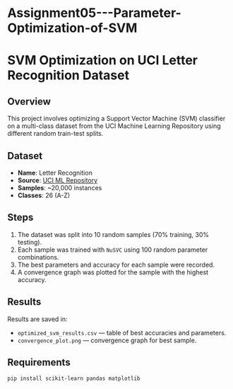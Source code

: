 # Assignment05---Parameter-Optimization-of-SVM
# SVM Optimization on UCI Letter Recognition Dataset

## Overview

This project involves optimizing a Support Vector Machine (SVM) classifier on a multi-class dataset from the UCI Machine Learning Repository using different random train-test splits.

## Dataset

- **Name**: Letter Recognition
- **Source**: [UCI ML Repository](https://archive.ics.uci.edu/ml/datasets/Letter+Recognition)
- **Samples**: ~20,000 instances
- **Classes**: 26 (A-Z)

## Steps

1. The dataset was split into 10 random samples (70% training, 30% testing).
2. Each sample was trained with `NuSVC` using 100 random parameter combinations.
3. The best parameters and accuracy for each sample were recorded.
4. A convergence graph was plotted for the sample with the highest accuracy.

## Results

Results are saved in:
- `optimized_svm_results.csv` — table of best accuracies and parameters.
- `convergence_plot.png` — convergence graph for best sample.

## Requirements

```bash
pip install scikit-learn pandas matplotlib
